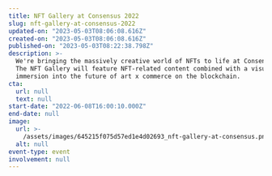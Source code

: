 ```yaml
---
title: NFT Gallery at Consensus 2022
slug: nft-gallery-at-consensus-2022
updated-on: "2023-05-03T08:06:08.616Z"
created-on: "2023-05-03T08:06:08.616Z"
published-on: "2023-05-03T08:22:38.798Z"
description: >-
  We're bringing the massively creative world of NFTs to life at Consensus 2022.
  The NFT Gallery will feature NFT-related content combined with a visual
  immersion into the future of art x commerce on the blockchain.
cta:
  url: null
  text: null
start-date: "2022-06-08T16:00:10.000Z"
end-date: null
image:
  url: >-
    /assets/images/645215f075d57ed1e4d02693_nft-gallery-at-consensus.png
  alt: null
event-type: event
involvement: null
---
```

